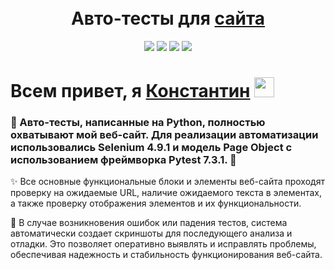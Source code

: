 <!-- Заголовок -->
<h1 align="center">
  <br>
   Авто-тесты для <a href="https://www.gilmanov.net/" target="_blank">сайта</a> 
  <br>
</h1>
<!-- Описание -->
<p align="center">
  <a href="https://github.com/blackcater/blackcater/raw/main/images/Hi.gif" target="_blank">

  </a>
</p>
<!-- Иконки -->
<p align="center">
  <img src="https://img.shields.io/badge/Pytest-7.3.1-green">
  <img src="https://img.shields.io/badge/Python-3.10.7-blue">
  <img src="https://img.shields.io/badge/Selenium-4.9.1-orange">
    <img src="https://img.shields.io/badge/Page Object Model-red">  
</p>
<div>
      <h1>Всем привет, я <a href="https://www.gilmanov.net/" target="_blank">Константин</a> <img src="https://github.com/blackcater/blackcater/raw/main/images/Hi.gif" height="32"/></h1>
      <h3>🔬 Авто-тесты, написанные на Python, полностью охватывают мой веб-сайт. Для реализации автоматизации использовались Selenium 4.9.1 и модель <span style="font-weight:bold;">Page Object</span> с использованием фреймворка Pytest 7.3.1. 🚀</h3>
      <p>✨ Все основные функциональные блоки и элементы веб-сайта проходят проверку на ожидаемые URL, наличие ожидаемого текста в элементах, а также проверку отображения элементов и их функциональности.</p>
          <p>📸 В случае возникновения ошибок или падения тестов, система автоматически создает скриншоты для последующего анализа и отладки. Это позволяет оперативно выявлять и исправлять проблемы, обеспечивая надежность и стабильность функционирования веб-сайта.</p>

</div>